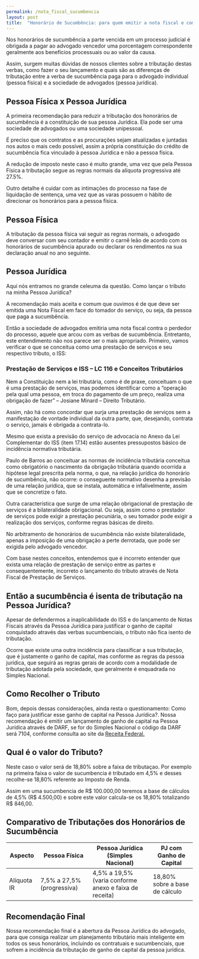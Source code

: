 ```yaml
---
permalink: /nota_fiscal_sucumbencia
layout: post
title:  "Honorário de Sucumbência: para quem emitir a nota fiscal e como tributar?"
---
```


Nos honorários de sucumbência a parte vencida em um processo judicial é obrigada a pagar ao advogado vencedor uma porcentagem correspondente geralmente aos benefícios processuais ou ao valor da causa.

Assim, surgem muitas dúvidas de nossos clientes sobre a tributação destas verbas, como fazer o seu lançamento e quais são as diferenças de tributação entre a verba de sucumbência paga para o advogado individual (pessoa física) e a sociedade de advogados (pessoa jurídica).

## Pessoa Física x Pessoa Jurídica

A primeira recomendação para reduzir a tributação dos honorários de sucumbência é a constituição de sua pessoa Jurídica. Ela pode ser uma sociedade de advogados ou uma sociedade unipessoal.

É preciso que os contratos e as procurações sejam atualizadas e juntadas nos autos o mais cedo possível, assim a própria constituição do crédito de sucumbência fica vinculado à pessoa Jurídica e não a pessoa física.

A redução de imposto neste caso é muito grande, uma vez que pela Pessoa Física a tributação segue as regras normais da alíquota progressiva até 27.5%.

Outro detalhe é cuidar com as intimações do processo na fase de liquidação de sentença, uma vez que as varas possuem o hábito de direcionar os honorários para a pessoa física.

## Pessoa Física

A tributação da pessoa física vai seguir as regras normais, o advogado deve conversar com seu contador e emitir o carnê leão de acordo com os honorários de sucumbência apurado ou declarar os rendimentos na sua declaração anual no ano seguinte.

## Pessoa Jurídica

Aqui nós entramos no grande celeuma da questão. Como lançar o tributo na minha Pessoa Jurídica?

A recomendação mais aceita e comum que ouvimos é de que deve ser emitida uma Nota Fiscal em face do tomador do serviço, ou seja, da pessoa que paga a sucumbência.

Então a sociedade de advogados emitiria uma nota fiscal contra o perdedor do processo, aquele que arcou com as verbas de sucumbência.
Entretanto, este entendimento não nos parece ser o mais apropriado.
Primeiro, vamos verificar o que se conceitua como uma prestação de serviços e seu respectivo tributo, o ISS:

### Prestação de Serviços e ISS – LC 116 e Conceitos Tributários

Nem a Constituição nem a lei tributária, como é de praxe, conceituam o que é uma prestação de serviços, mas podemos identificar como a “operação pela qual uma pessoa, em troca do pagamento de um preço, realiza uma obrigação de fazer” – Josiane Minard – Direito Tributário.

Assim, não há como concordar que surja uma prestação de serviços sem a manifestação de vontade individual da outra parte, que, desejando, contrata o serviço, jamais é obrigada a contrata-lo.

Mesmo que exista a previsão do serviço de advocacia no Anexo da Lei Complementar do ISS (item 17.14) estão ausentes pressupostos básico de incidência normativa tributária.

Paulo de Barros ao conceituar as normas de incidência tributária conceitua como obrigatório o nascimento da obrigação tributária quando ocorrida a hipótese legal prescrita pela norma, o que, na relação jurídica do honorário de sucumbência, não ocorre: o conseguente normativo desenha a previsão de uma relação jurídica, que se instala, automática e infalivelmente, assim que se concretize o fato.

Outra característica que surge de uma relação obrigacional de prestação de serviços é a bilateralidade obrigacional. Ou seja, assim como o prestador de serviços pode exigir a prestação pecuniária, o seu tomador pode exigir a realização dos serviços, conforme regras básicas de direito.

No arbitramento de honorários de sucumbência não existe bilateralidade, apenas a imposição de uma obrigação a perte derrotada, que pode ser exigida pelo advogado vencedor.

Com base nestes conceitos, entendemos que é incorreto entender que exista uma relação de prestação de serviço entre as partes e consequentemente, incorreto o lançamento do tributo através de Nota Fiscal de Prestação de Serviços.

## Então a sucumbência é isenta de tributação na Pessoa Jurídica?

Apesar de defendermos a inaplicabilidade do ISS e do lançamento de Notas Fiscais através da Pessoa Jurídica para justificar o ganho de capital conquistado através das verbas sucumbenciais, o tributo não fica isento de tributação.

Ocorre que existe uma outra incidência para classificar a sua tributação, que é justamente o ganho de capital, mas conforme as regras da pessoa jurídica, que seguirá as regras gerais de acordo com a modalidade de tributação adotada pela sociedade, que geralmente é enquadrada no Simples Nacional.

## Como Recolher o Tributo

Bom, depois dessas considerações, ainda resta o questionamento: Como faço para justificar esse ganho de capital na Pessoa Jurídica?.
Nossa recomendação é emitir um lançamento de ganho de capital na Pessoa Jurídica através de DARF, se for do Simples Nacional o código da DARF será 7104, conforme consulta ao site da <a href="https://sicalc.receita.economia.gov.br/sicalc/principal"> Receita Federal. </a>

## Qual é o valor do Tributo? 

Neste caso o valor será de 18,80% sobre a faixa de tributaçao. Por exemplo na primeira faixa o valor de sucumbencia é tributado em 4,5% e desses recolhe-se 18,80% referente ao Imposto de Renda. 

Assim em uma sucumbencia de R$ 100.000,00 teremos a base de cálculos de 4,5% (R$ 4.500,00) e sobre este valor calcula-se os 18,80% totalizando R$ 846,00. 

## Comparativo de Tributações dos Honorários de Sucumbência

| Aspecto | Pessoa Física | Pessoa Jurídica (Simples Nacional) | PJ com Ganho de Capital |
|---------|---------------|-----------------------------------|--------------------------|
| Alíquota IR | 7,5% a 27,5% (progressiva) | 4,5% a 19,5% (varia conforme anexo e faixa de receita) | 18,80% sobre a base de cálculo|

## Recomendação Final

Nossa recomendação final é a abertura da Pessoa Jurídica do advogado, para que consiga realizar um planejamento tributário mais inteligente em todos os seus honorários, incluindo os contratuais e sucumbenciais, que sofrem a incidência da tributação de ganho de capital da pessoa jurídica.
